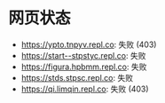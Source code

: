 # 网页状态
- https://ypto.tnpyv.repl.co: 失败 (403)
- https://start--stpstyc.repl.co: 失败
- https://figura.hpbmm.repl.co: 失败
- https://stds.stpsc.repl.co: 失败
- https://qi.limqin.repl.co: 失败 (403)
